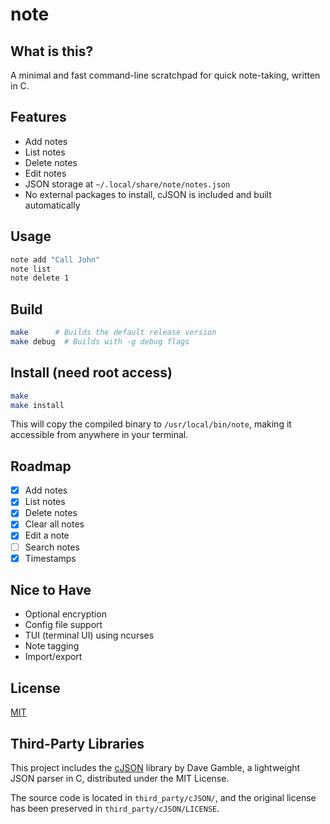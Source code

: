 # note

## What is this?
A minimal and fast command-line scratchpad for quick note-taking, written in C.

## Features
- Add notes
- List notes
- Delete notes
- Edit notes
- JSON storage at `~/.local/share/note/notes.json`
- No external packages to install, cJSON is included and built automatically

## Usage

```bash
note add "Call John"
note list
note delete 1
```

## Build

```bash
make      # Builds the default release version
make debug  # Builds with -g debug flags
```

## Install (need root access)

```bash
make
make install
```
This will copy the compiled binary to `/usr/local/bin/note`, making it accessible from anywhere in your terminal.

## Roadmap
- [x] Add notes
- [x] List notes
- [x] Delete notes
- [x] Clear all notes
- [x] Edit a note
- [ ] Search notes
- [x] Timestamps

## Nice to Have
- Optional encryption
- Config file support
- TUI (terminal UI) using ncurses
- Note tagging
- Import/export

## License

[MIT](https://github.com/nicolast654/note/blob/main/LICENSE)

## Third-Party Libraries

This project includes the [cJSON](https://github.com/DaveGamble/cJSON) library by Dave Gamble, a lightweight JSON parser in C, distributed under the MIT License.

The source code is located in `third_party/cJSON/`, and the original license has been preserved in `third_party/cJSON/LICENSE`.
